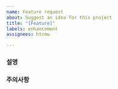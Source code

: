```yaml
---
name: Feature request
about: Suggest an idea for this project
title: "[Feature]"
labels: enhancement
assignees: htcmw

---
```


### 설명

### 주의사항
